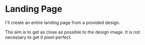 # Landing Page
I'll create an entire landing page from a provided design.

The aim is to get as close as possible to the design image.  It is not necessary to get it pixel-perfect.